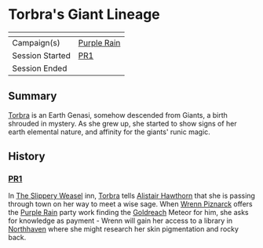 # Torbra's Giant Lineage

| []() | |
| --- | --- |
| Campaign(s) | [Purple Rain](../README.md) |
| Session Started | [PR1](../sessions.md/1.md) |
| Session Ended | |

## Summary

[Torbra](../../../astarus/people/torbra.md) is an Earth Genasi, somehow descended from Giants, a birth shrouded in mystery. As she grew up, she started to show signs of her earth elemental nature, and affinity for the giants' runic magic.

## History

### [PR1](../sessions.md/1.md)

In [The Slippery Weasel](../../../astarus/civilisations/kingdom-of-astor/settlements/goldreach/places/the-slippery-weasel.md) inn, [Torbra](../../../astarus/people/torbra.md) tells [Alistair Hawthorn](../../../astarus/people/alistair-hawthorn.md) that she is passing through town on her way to meet a wise sage. When [Wrenn Piznarck](../../../astarus/people/wrenn-piznarck.md) offers the [Purple Rain](../README.md) party work finding the [Goldreach](../../../astarus/civilisations/kingdom-of-astor/settlements/goldreach/README.md) Meteor for him, she asks for knowledge as payment - Wrenn will gain her access to a library in [Northhaven](../../../astarus/places/cities/northhaven.md) where she might research her skin pigmentation and rocky back.

